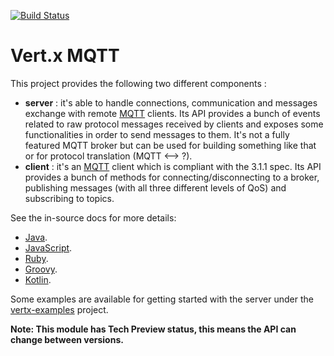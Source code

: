 [![Build Status](https://vertx.ci.cloudbees.com/buildStatus/icon?job=vert.x3-mqtt-server)](https://vertx.ci.cloudbees.com/view/vert.x-3/job/vert.x3-mqtt-server/)

# Vert.x MQTT

This project provides the following two different components :

* **server** : it's able to handle connections, communication and messages exchange with remote [MQTT](http://mqtt.org/) clients. 
Its API provides a bunch of events related to raw protocol messages received by clients and exposes some functionalities in order to send messages to them.
It's not a fully featured MQTT broker but can be used for building something like that or for protocol translation (MQTT <--> ?).
* **client** : it's an [MQTT](http://mqtt.org/) client which is compliant with the 3.1.1 spec. Its API provides a bunch of methods 
for connecting/disconnecting to a broker, publishing messages (with all three different levels of QoS) and subscribing to topics.

See the in-source docs for more details:
- [Java](src/main/asciidoc/java/index.adoc).
- [JavaScript](src/main/asciidoc/js/index.adoc).
- [Ruby](src/main/asciidoc/ruby/index.adoc).
- [Groovy](src/main/asciidoc/groovy/index.adoc).
- [Kotlin](src/main/asciidoc/kotlin/index.adoc).

Some examples are available for getting started with the server under the [vertx-examples](https://github.com/vert-x3/vertx-examples/tree/master/mqtt-server-examples) project.

**Note: This module has Tech Preview status, this means the API can change between versions.**
